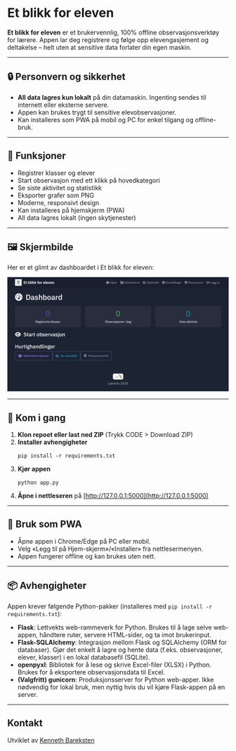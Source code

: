 # Et blikk for eleven

**Et blikk for eleven** er et brukervennlig, 100% offline observasjonsverktøy for lærere. Appen lar deg registrere og følge opp elevengasjement og deltakelse – helt uten at sensitive data forlater din egen maskin.

---

## 🔒 Personvern og sikkerhet
- **All data lagres kun lokalt** på din datamaskin. Ingenting sendes til internett eller eksterne servere.
- Appen kan brukes trygt til sensitive elevobservasjoner.
- Kan installeres som PWA på mobil og PC for enkel tilgang og offline-bruk.

---

## 🚀 Funksjoner
- Registrer klasser og elever
- Start observasjon med ett klikk på hovedkategori
- Se siste aktivitet og statistikk
- Eksporter grafer som PNG
- Moderne, responsivt design
- Kan installeres på hjemskjerm (PWA)
- All data lagres lokalt (ingen skytjenester)

---

## 🖼️ Skjermbilde
Her er et glimt av dashboardet i Et blikk for eleven:

![Skjermbilde av dashboard](static/screenshot.png)

---

## 🧪 Kom i gang

1. **Klon repoet eller last ned ZIP** (Trykk CODE > Download ZIP)
2. **Installer avhengigheter**
   ```
   pip install -r requirements.txt
   ```
3. **Kjør appen**
   ```
   python app.py
   ```
4. **Åpne i nettleseren** på [http://127.0.0.1:5000](http://127.0.0.1:5000)

---

## 📱 Bruk som PWA
- Åpne appen i Chrome/Edge på PC eller mobil.
- Velg «Legg til på Hjem-skjerm»/«Installer» fra nettlesermenyen.
- Appen fungerer offline og kan brukes uten nett.

---

## 📦 Avhengigheter

Appen krever følgende Python-pakker (installeres med `pip install -r requirements.txt`):
- **Flask**: Lettvekts web-rammeverk for Python. Brukes til å lage selve web-appen, håndtere ruter, servere HTML-sider, og ta imot brukerinput.
- **Flask-SQLAlchemy**: Integrasjon mellom Flask og SQLAlchemy (ORM for databaser). Gjør det enkelt å lagre og hente data (f.eks. observasjoner, elever, klasser) i en lokal databasefil (SQLite).
- **openpyxl**: Bibliotek for å lese og skrive Excel-filer (XLSX) i Python. Brukes for å eksportere observasjonsdata til Excel.
- **(Valgfritt) gunicorn**: Produksjonsserver for Python web-apper. Ikke nødvendig for lokal bruk, men nyttig hvis du vil kjøre Flask-appen på en server.

---

## Kontakt
Utviklet av [Kenneth Bareksten](https://laererliv.no)
